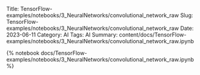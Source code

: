 Title: TensorFlow-examples/notebooks/3_NeuralNetworks/convolutional_network_raw
Slug: TensorFlow-examples/notebooks/3_NeuralNetworks/convolutional_network_raw
Date: 2023-06-11
Category: AI
Tags: AI
Summary: content/docs/TensorFlow-examples/notebooks/3_NeuralNetworks/convolutional_network_raw.ipynb

{% notebook docs/TensorFlow-examples/notebooks/3_NeuralNetworks/convolutional_network_raw.ipynb %}